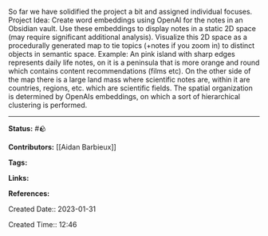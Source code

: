 So far we have solidified the project a bit and assigned individual focuses.
Project Idea:
Create word embeddings using OpenAI for the notes in an Obsidian vault.
Use these embeddings to display notes in a static 2D space (may require significant additional analysis). 
Visualize this 2D space as a procedurally generated map to tie  topics (+notes if you zoom in) to distinct objects in semantic space.
Example: An pink island with sharp edges represents daily life notes, on it is a peninsula that is more orange and round which contains content recommendations (films etc). On the other side of the map there is a large land mass where scientific notes are, within it are countries, regions, etc. which are scientific fields.
The spatial organization is determined by OpenAIs embeddings, on which a sort of hierarchical clustering is performed.

 
---
**Status:**
#🪨

**Contributors:**
[[Aidan Barbieux]]

**Tags:**

**Links:**

**References:**

Created Date:: 2023-01-31

Created Time:: 12:46
